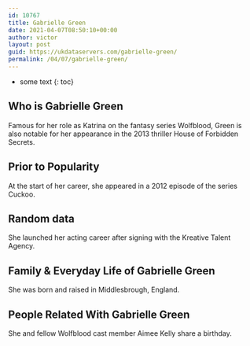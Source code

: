 ```yaml
---
id: 10767
title: Gabrielle Green
date: 2021-04-07T08:50:10+00:00
author: victor
layout: post
guid: https://ukdataservers.com/gabrielle-green/
permalink: /04/07/gabrielle-green/
---
```


* some text
{: toc}


## Who is Gabrielle Green



Famous for her role as Katrina on the fantasy series Wolfblood, Green is also notable for her appearance in the 2013 thriller House of Forbidden Secrets. 

                
                
                
## Prior to Popularity



At the start of her career, she appeared in a 2012 episode of the series Cuckoo.

                
                
                
## Random data



She launched her acting career after signing with the Kreative Talent Agency.

                
                
                
## Family & Everyday Life of Gabrielle Green



She was born and raised in Middlesbrough, England.

                
                
                
## People Related With Gabrielle Green



She and fellow Wolfblood cast member Aimee Kelly share a birthday.

                
              
            
          
          
          
